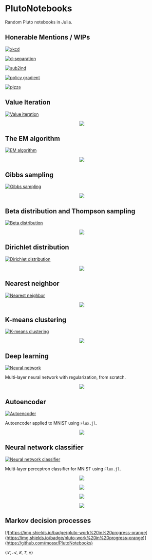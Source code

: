 # PlutoNotebooks
Random Pluto notebooks in Julia.

## Honerable Mentions / WIPs
[![xkcd](https://img.shields.io/badge/pluto-xkcd%20grids--n--marbles-00505c)](https://htmlview.glitch.me/?https://github.com/mossr/PlutoNotebooks/blob/master/html/xkcd-grids-n-marbles.html)

[![d-separation](https://img.shields.io/badge/pluto-d--separation-00505c)](https://htmlview.glitch.me/?https://github.com/mossr/PlutoNotebooks/blob/master/html/d_separation.html)

[![sub2ind](https://img.shields.io/badge/pluto-subscript%20and%20linear%20indexing-00505c)](https://htmlview.glitch.me/?https://github.com/mossr/PlutoNotebooks/blob/master/html/subscript_and_linear_indexing.html)

[![policy gradient](https://img.shields.io/badge/pluto-policy%20gradient%20estimation-00505c)](https://htmlview.glitch.me/?https://github.com/mossr/PlutoNotebooks/blob/master/html/policy_gradient_estimation.html)

[![pizza](https://img.shields.io/badge/pluto-pizza%20meme%20🍕-00505c)](https://htmlview.glitch.me/?https://github.com/mossr/PlutoNotebooks/blob/master/html/pizza_meme.html)

## Value Iteration

[![Value iteration](https://img.shields.io/badge/pluto-value%20iteration-00505c)](https://htmlview.glitch.me/?https://github.com/mossr/PlutoNotebooks/blob/master/html/value_iteration.html)
<p align="center">
  <a href="https://htmlview.glitch.me/?https://github.com/mossr/PlutoNotebooks/blob/master/html/value_iteration.html"><img src="./img/value_iteration.svg"></a>
</p>

## The EM algorithm

[![EM algorithm](https://img.shields.io/badge/pluto-em%20algorithm-00505c)](https://htmlview.glitch.me/?https://github.com/mossr/PlutoNotebooks/blob/master/html/em_algorithm.html)
<p align="center">
  <a href="https://htmlview.glitch.me/?https://github.com/mossr/PlutoNotebooks/blob/master/html/em_algorithm.html"><img src="./img/em_algorithm.png"></a>
</p>

## Gibbs sampling

[![Gibbs sampling](https://img.shields.io/badge/pluto-gibbs%20sampling-00505c)](https://htmlview.glitch.me/?https://raw.githubusercontent.com/mossr/PlutoNotebooks/master/html/gibbs_sampling.html)
<p align="center">
  <a href="https://htmlview.glitch.me/?https://raw.githubusercontent.com/mossr/PlutoNotebooks/master/html/gibbs_sampling.html"><img src="./img/gibbs_sampling.png"></a>
</p>

## Beta distribution and Thompson sampling

[![Beta distribution](https://img.shields.io/badge/pluto-beta%20distribution-00505c)](http://htmlview.glitch.me/?https://raw.githubusercontent.com/mossr/PlutoNotebooks/master/html/beta.html)
<p align="center">
  <a href="http://htmlview.glitch.me/?https://raw.githubusercontent.com/mossr/PlutoNotebooks/master/html/beta.html"><img src="./img/beta.svg"></a>
</p>

## Dirichlet distribution

[![Dirichlet distribution](https://img.shields.io/badge/pluto-dirichlet%20distribution-00505c)](http://htmlview.glitch.me/?https://raw.githubusercontent.com/mossr/PlutoNotebooks/master/html/dirichlet.html)
<p align="center">
  <a href="http://htmlview.glitch.me/?https://raw.githubusercontent.com/mossr/PlutoNotebooks/master/html/dirichlet.html"><img src="./img/dirichlet_subplots.png"></a>
</p>


## Nearest neighbor

[![Nearest neighbor](https://img.shields.io/badge/pluto-nearest%20neighbor-00505c)](http://htmlview.glitch.me/?https://raw.githubusercontent.com/mossr/PlutoNotebooks/master/html/nearest_neighbor.html)
<p align="center">
  <a href="http://htmlview.glitch.me/?https://raw.githubusercontent.com/mossr/PlutoNotebooks/master/html/nearest_neighbor.html"><img src="./img/vornoi.svg"></a>
</p>


## K-means clustering

[![K-means clustering](https://img.shields.io/badge/pluto-k--means%20clustering-00505c)](http://htmlview.glitch.me/?https://raw.githubusercontent.com/mossr/PlutoNotebooks/master/html/k_means_clustering.html)
<p align="center">
  <a href="http://htmlview.glitch.me/?https://raw.githubusercontent.com/mossr/PlutoNotebooks/master/html/k_means_clustering.html"><img src="./img/k_means_clustering.png"></a>
</p>


## Deep learning
[![Neural network](https://img.shields.io/badge/pluto-deep%20learning-00505c)](http://htmlview.glitch.me/?https://raw.githubusercontent.com/mossr/PlutoNotebooks/master/html/deep_learning.html)

Multi-layer neural network with regularization, from scratch.

<p align="center">
  <a href="http://htmlview.glitch.me/?https://raw.githubusercontent.com/mossr/PlutoNotebooks/master/html/deep_learning.html"><img src="./img/nn.svg"></a>
</p>


## Autoencoder
[![Autoencoder](https://img.shields.io/badge/pluto-flux%20autoencoder-00505c)](http://htmlview.glitch.me/?https://raw.githubusercontent.com/mossr/PlutoNotebooks/master/html/mnist_autoencoder.html)

Autoencoder applied to MNIST using `Flux.jl`.

<p align="center">
  <a href="http://htmlview.glitch.me/?https://raw.githubusercontent.com/mossr/PlutoNotebooks/master/html/mnist_autoencoder.html"><img src="./img/mnist_autoencoder.png"></a>
</p>


## Neural network classifier
[![Neural network classifier](https://img.shields.io/badge/pluto-flux%20classifier-00505c)](http://htmlview.glitch.me/?https://raw.githubusercontent.com/mossr/PlutoNotebooks/master/html/mnist_mlp.html)

Multi-layer perceptron classifier for MNIST using `Flux.jl`.

<p align="center">
    <a href="http://htmlview.glitch.me/?https://raw.githubusercontent.com/mossr/PlutoNotebooks/master/html/mnist_mlp.html"><img src="https://latex.codecogs.com/svg.latex?%5Cmathcal%7BL%7D%28%5Chat%7By%7D%2Cy%29%3D-%5Cfrac%7B1%7D%7Bn%7D%5Csum_%7Bi%3D1%7D%5Eny%5Cleft%28%5Chat%7By%7D-%5Clog%5Cleft%28%5Csum%20e%5E%7B%5Chat%7By%7D%7D%5Cright%29%5Cright%29"></a>
</p>
<p align="center">
    <a href="http://htmlview.glitch.me/?https://raw.githubusercontent.com/mossr/PlutoNotebooks/master/html/mnist_mlp.html"><img src="https://latex.codecogs.com/svg.latex?\mathcal{J}(\mathbf{\hat{y}},%20\mathbf{y})%20=%20\frac{1}{m}\sum%20\mathcal{L}(\hat{y},%20y)"></a>
</p>

<p align="center">
    <a href="http://htmlview.glitch.me/?https://raw.githubusercontent.com/mossr/PlutoNotebooks/master/html/mnist_mlp.html"><img src="https://latex.codecogs.com/svg.latex?\operatorname{Loss}_\text{train}%20=%2093.612\%"></a>
</p>
<p align="center">
    <a href="http://htmlview.glitch.me/?https://raw.githubusercontent.com/mossr/PlutoNotebooks/master/html/mnist_mlp.html"><img src="https://latex.codecogs.com/svg.latex?\operatorname{Loss}_\text{test}%20=%2093.444\%"></a>
</p>


## Markov decision processes
[![https://img.shields.io/badge/pluto-work%20in%20progress-orange](https://img.shields.io/badge/pluto-work%20in%20progress-orange)](https://github.com/mossr/PlutoNotebooks)

⟨𝒮, 𝒜, 𝑅, 𝑇, γ⟩
